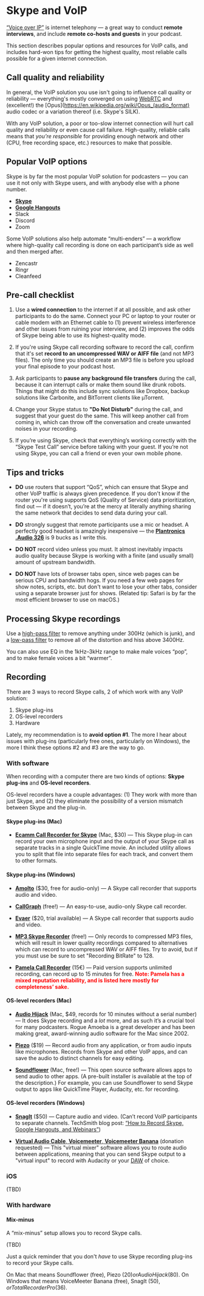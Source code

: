 # Skype and VoIP

[“Voice over IP”](https://en.wikipedia.org/wiki/Voice_over_IP) is internet telephony — a great way to conduct **remote interviews**, and include **remote co-hosts and guests** in your podcast.

This section describes popular options and resources for VoIP calls, and includes hard-won tips for getting the highest quality, most reliable calls possible for a given internet connection.

## Call quality and reliability

In general, the VoIP solution you use isn't going to influence call quality or reliability — everything's mostly converged on using [WebRTC](https://en.wikipedia.org/wiki/WebRTC) and (excellent!) the [Opus](https://en.wikipedia.org/wiki/Opus_(audio_format) audio codec or a variation thereof (i.e. Skype's SILK).

With any VoIP solution, a poor or too-slow internet connection will hurt call quality and reliability or even cause call failure. High-quality, reliable calls means that _you’re responsible_ for providing enough network and other (CPU, free recording space, etc.) resources to make that possible.

## Popular VoIP options

Skype is by far the most popular VoIP solution for podcasters — you can use it not only with Skype users, and with anybody else with a phone number.

* **[Skype](http://skype.com/)**
* **[Google Hangouts](https://hangouts.google.com/)**
* Slack
* Discord
* Zoom

Some VoIP solutions also help automate “multi-enders” — a workflow where high-quality call recording is done on each participant’s side as well and then merged after.

* Zencastr
* Ringr
* Cleanfeed

## Pre-call checklist

1. Use a **wired connection** to the internet if at all possible, and ask other participants to do the same. Connect your PC or laptop to your router or cable modem with an Ethernet cable to \(1\) prevent wireless interference and other issues from ruining your interview, and \(2\) improves the odds of Skype being able to use its highest-quality mode.

2. If you're using Skype call recording software to record the call, confirm that it's set **record to an uncompressed WAV or AIFF file** \(and not MP3 files\). The only time you should create an MP3 file is before you upload your final episode to your podcast host.

3. Ask participants to **pause any background file transfers** during the call, because it can interrupt calls or make them sound like drunk robots. Things that might do this include sync solutions like Dropbox, backup solutions like Carbonite, and BitTorrent clients like µTorrent.

4. Change your Skype status to **"Do Not Disturb"** during the call, and suggest that your guest do the same. This will keep another call from coming in, which can throw off the conversation and create unwanted noises in your recording.

5. If you’re using Skype, check that everything’s working correctly with the “Skype Test Call” service before talking with your guest. If you’re not using Skype, you can call a friend or even your own mobile phone.

## Tips and tricks

* **DO** use routers that support “QoS”, which can ensure that Skype and other VoIP traffic is always given precedence. If you don't know if the router you're using supports QoS (Quality of Service) data prioritization, find out — if it doesn’t, you’re at the mercy at literally anything sharing the same network that decides to send data during your call.

* **DO** strongly suggest that remote participants use a mic or headset. A perfectly good headset is amazingly inexpensive — the **[Plantronics .Audio 326](http://www.amazon.com/gp/product/B001S2RCXW)** is 9 bucks as I write this.

* **DO NOT** record video unless you must. It almost inevitably impacts audio quality because Skype is working with a finite \(and usually small\) amount of upstream bandwidth.

* **DO NOT** have lots of browser tabs open, since web pages can be serious CPU and bandwidth hogs. If you need a few web pages for show notes, scripts, etc. but don't want to lose your other tabs, consider using a separate browser just for shows. (Related tip: Safari is by far the most efficient browser to use on macOS.)

## Processing Skype recordings

Use a [high-pass filter](https://en.wikipedia.org/wiki/High-pass_filter) to remove anything under 300Hz \(which is junk\), and a [low-pass filter](https://en.wikipedia.org/wiki/Low-pass_filter) to remove all of the distortion and hiss above 3400Hz.

You can also use EQ in the 1kHz–3kHz range to make male voices “pop”, and to make female voices a bit “warmer”.

## Recording

There are 3 ways to record Skype calls, 2 of which work with any VoIP solution:

1. Skype plug-ins
2. OS-level recorders
3. Hardware

Lately, my recommendation is to **avoid option #1**. The more I hear about issues with plug-ins (particularly free ones, particularly on Windows), the more I think these options #2 and #3 are the way to go.

### With software

When recording with a computer there are two kinds of options: **Skype plug-ins** and **OS-level recorders**.

OS-level recorders have a couple advantages: (1) They work with more than just Skype, and (2) they eliminate the possibility of a version mismatch between Skype and the plug-in.

#### Skype plug-ins \(Mac\)

* **[Ecamm Call Recorder for Skype](http://www.ecamm.com/mac/callrecorder/)** \(Mac, $30\) — This Skype plug-in can record your own microphone input and the output of your Skype call as separate tracks in a single QuickTime movie. An included utility allows you to split that file into separate files for each track, and convert them to other formats.

#### Skype plug-ins (Windows)

* **[Amolto](http://amolto.com/)** ($30, free for audio-only) — A Skype call recorder that supports audio and video.

* **[CallGraph](https://scribie.com/free-skype-recorder)** (free!) — An easy-to-use, audio-only Skype call recorder.

* **[Evaer](http://www.evaer.com/)** ($20, trial available) — A Skype call recorder that supports audio and video.

* **[MP3 Skype Recorder](http://voipcallrecording.com/)** (free!) — Only records to compressed MP3 files, which will result in lower quality recordings compared to alternatives which can record to uncompressed WAV or AIFF files. Try to avoid, but if you must use be sure to set "Recording BitRate" to 128.

* **[Pamela Call Recorder](http://www.pamela.biz/)** (15€) — Paid version supports unlimited recording, can record up to 15 minutes for free. <span style="color:red">**Note: Pamela has a mixed reputation reliability, and is listed here mostly for completeness’ sake.**</span>

#### OS-level recorders (Mac)

* **[Audio Hijack](https://www.rogueamoeba.com/audiohijack/)** \(Mac, $49, records for 10 minutes without a serial number) — It does Skype recording and a *lot* more, and as such it’s a crucial tool for many podcasters. Rogue Amoeba is a great developer and has been making great, award-winning audio software for the Mac since 2002.

* **[Piezo](https://rogueamoeba.com/piezo/)** ($19) — Record audio from any application, or from audio inputs like microphones. Records from Skype and other VoIP apps, and can save the audio to distinct channels for easy editing.

* **[Soundflower](https://github.com/mattingalls/Soundflower)** \(Mac, free!\) — This open source software allows apps to send audio to other apps. \(A pre-built installer is available at the top of the description.\) For example, you can use Soundflower to send Skype output to apps like QuickTime Player, Audacity, etc. for recording.

#### OS-level recorders (Windows)

* **[SnagIt](https://www.techsmith.com/snagit.html)** ($50) — Capture audio and video. (Can’t record VoIP participants to separate channels. TechSmith blog post: [“How to Record Skype, Google Hangouts, and Webinars”](http://blogs.techsmith.com/tips-how-tos/how-to-record-skype-google-hangouts-and-webinars/))

* **[Virtual Audio Cable](http://vb-audio.pagesperso-orange.fr/Voicemeeter/banana.htm)**[, ](http://vb-audio.pagesperso-orange.fr/Voicemeeter/banana.htm)**[Voicemeeter](http://vb-audio.pagesperso-orange.fr/Voicemeeter/banana.htm)**[, ](http://vb-audio.pagesperso-orange.fr/Voicemeeter/banana.htm)**[Voicemeeter Banana](http://vb-audio.pagesperso-orange.fr/Voicemeeter/banana.htm)** (donation requested) — This "virtual mixer" software allows you to route audio between applications, meaning that you can send Skype output to a "virtual input" to record with Audacity or your [DAW](https://en.wikipedia.org/wiki/Digital_audio_workstation) of choice.

### iOS

(TBD)

### With hardware

#### Mix-minus

A “mix-minus” setup allows you to record Skype calls.

(TBD)

Just a quick reminder that you don't *have* to use Skype recording plug-ins to record your Skype calls.

On Mac that means Soundflower (free), Piezo ($20) or Audio Hijack ($80). On Windows that means VoiceMeeter Banana (free), SnagIt ($50), or Total Recorder Pro ($36).